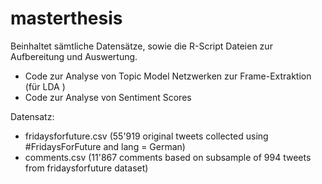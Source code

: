 # masterthesis

Beinhaltet sämtliche Datensätze, sowie die R-Script Dateien zur Aufbereitung und Auswertung.

- Code zur Analyse von Topic Model Netzwerken zur Frame-Extraktion (für LDA )
- Code zur Analyse von Sentiment Scores 

Datensatz:

- fridaysforfuture.csv (55'919 original tweets collected using #FridaysForFuture and lang = German)
- comments.csv (11'867 comments based on subsample of 994 tweets from fridaysforfuture dataset)
